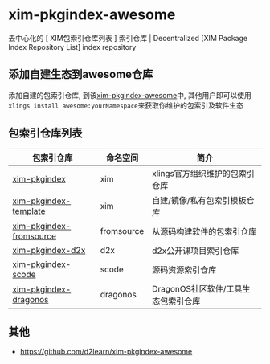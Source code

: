# xim-pkgindex-awesome

去中心化的 [ XIM包索引仓库列表 ] 索引仓库 | Decentralized [XIM Package Index Repository List] index repository

## 添加自建生态到awesome仓库

添加自建的包索引仓库, 到该[xim-pkgindex-awesome](https://github.com/d2learn/xim-pkgindex-awesome)中, 其他用户即可以使用`xlings install awesome:yourNamespace`来获取你维护的包索引及软件生态

## 包索引仓库列表

| 包索引仓库 | 命名空间 | 简介 |
| --- | --- | --- |
| [xim-pkgindex](https://github.com/d2learn/xim-pkgindex-awesome/blob/main/pkgs/x/xim.lua) | xim | xlings官方组织维护的包索引仓库 |
| [xim-pkgindex-template](https://github.com/d2learn/xim-pkgindex-awesome/blob/main/pkgs/t/template.lua) | xim | 自建/镜像/私有包索引模板仓库 |
| [xim-pkgindex-fromsource](https://github.com/d2learn/xim-pkgindex-awesome/blob/main/pkgs/f/fromsource.lua) | fromsource | 从源码构建软件的包索引仓库 |
| [xim-pkgindex-d2x](https://github.com/d2learn/xim-pkgindex-awesome/blob/main/pkgs/d/d2x.lua) | d2x | d2x公开课项目索引仓库 |
| [xim-pkgindex-scode](https://github.com/d2learn/xim-pkgindex-awesome/blob/main/pkgs/s/scode.lua) | scode | 源码资源索引仓库 |
| [xim-pkgindex-dragonos](https://github.com/d2learn/xim-pkgindex-awesome/blob/main/pkgs/d/dragonos.lua) | dragonos | DragonOS社区软件/工具生态包索引仓库 |

## 其他

- https://github.com/d2learn/xim-pkgindex-awesome